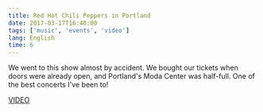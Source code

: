 ```yaml
---
title: Red Hot Chili Peppers in Portland
date: 2017-03-17T16:40:00
tags: ['music', 'events', 'video']
lang: English
time: 6
---
```


We went to this show almost by accident. We bought our tickets when doors were already open, and Portland's Moda Center was half-full. One of the best concerts I've been to!

[VIDEO](https://www.youtube.com/watch?v=ALI08HHUZXQ)